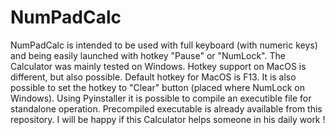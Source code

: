 # NumPadCalc
NumPadCalc is intended to be used with full keyboard (with numeric keys) and being easily launched with hotkey "Pause" or "NumLock".
The Calculator was mainly tested on Windows. Hotkey support on MacOS is different, but also possible. Default hotkey for MacOS is F13. It is also possible to set the hotkey to "Clear" button (placed where NumLock on Windows).
Using Pyinstaller it is possible to compile an executible file for standalone operation. Precompiled executable is already available from this repository.
I will be happy if this Calculator helps someone in his daily work !
